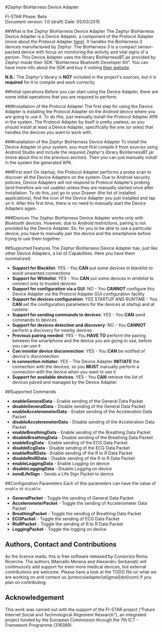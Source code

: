 #Zephyr BioHarness Device Adapter

FI-STAR Phase: Beta  
Document version: 1.0 (draft)
Date: 05/03/2015

##What is the Zephyr BioHarness Device Adapter
The Zephyr BioHarness Device Adapter is a Device Adapter, a component of the Protocol Adapter (more about the Protocol Adapter [here](https://github.com/theIoTLab/ProtocolAdapterManager/blob/master/Protocol%20Adapter%20Guide.md)). It handles the BioHarness 3 devices manufactured by Zephyr. The BioHarness 3 is a compact sensor-packed device with focus on monitoring the activity and vital signs of a person. This Device Adapter uses the library BioHarnessBT.jar provided by Zephyr inside their SDK "BioHarness Bluetooth Developer Kit". You can have more info about the SDK and buy it visiting [their website](http://zephyranywhere.com/zephyr-labs/development-tools/).

**N.B.**: The Zephyr's library is **NOT** included in the project's sources, but it is **required** for it to compile and work correctly.

##Initial operations
Before you can start using the Device Adapter, there are some initial operations that you are required to perform.

###Installation of the Protocol Adapter
The first step for using the Device Adapter is installing the Protocol Adapter on the Android device where you are going to use it. To do this, just manually install the Protocol Adapter APK in the system.
The Protocol Adapter by itself is pretty useless, so you should install at least a Device Adapter, specifically the one (or ones) that handles the devices you want to work with.

###Installation of the Zephyr BioHarness Device Adapter
To install the Device Adapter in your system, you must first compile it from sources using Android Studio and include the required Zephyr's library BioHarnessBT.jar (more about this in the previous section). Then you can just manually install in the system the generated APK.

###First start
On startup, the Protocol Adapter performs a probe scan to discover all the Device Adapters on the system. Due to Android security policies, Device Adapters will not respond to Protocol Adapter’s probing (and therefore are not usable) unless they are manually started once after installation. To do this, just go to your Drawer (the list of installed applications), find the icon of the Device Adapter you just installed and tap on it. After this first time, there is no need to manually start the Device Adapters again.

###Devices
The Zephyr BioHarness Device Adapter works only with Bluetooth devices. However, due to Android restrictions, pairing is not provided by the Device Adapter. So, for you to be able to use a particular device, you have to manually pair the device and the smartphone before trying to use them together.

##Supported Features
The Zephyr BioHarness Device Adapter has, just like other Device Adapters, a list of Capabilities. Here you have them summarized:

* **Support for Blacklist**: YES - You **CAN** put some devices in blacklist to avoid unwanted connections
* **Support for Whitelist**: YES - You **CAN** put some devices in whitelist to connect only to trusted devices
* **Support for configuration via a GUI**: NO - You **CANNOT** configure this Device Adapter via the Protocol Adapter GUI configuration facility
* **Support for devices configuration**: YES STARTUP AND RUNTIME - You **CAN** set the configuration parameters for the devices at startup and at runtime
* **Support for sending commands to devices**: YES - You **CAN** send commands to devices
* **Support for devices detection and discovery**: NO - You **CANNOT** perform a discovery for nearby devices
* **Previous pairing needed**: YES - You **HAVE TO** perform the pairing between the smartphone and the device you are going to use, before you can use it
* **Can monitor device disconnection**: YES - You **CAN** be notified of device's disconnection
* **Is connection initiator**: YES - The Device Adapter **INITIATE** the connection with the devices, so you **MUST** manually perform a connection with the device when you want to use it
* **Support for available devices**: YES - You **CAN** retrieve the list of devices paired and managed by the Device Adapter

##Supported Commands
* **enableGeneralData** - Enable sending of the General Data Packet
* **disableGeneralData** - Disable sending of the General Data Packet
* **enableAccelerometerData** - Enable sending of the Acceleration Data Packet
* **disableAccelerometerData** - Disable sending of the Acceleration Data Packet
* **enableBreathingData** - Enable sending of the Breathing Data Packet
* **disableBreathingData** - Disable sending of the Breathing Data Packet
* **enableEcgData** - Enable sending of the ECG Data Packet
* **disableEcgData** - Disable sending of the ECG Data Packet
* **enableRtoRData** - Enable sending of the R to R Data Packet
* **disableRtoRData** - Disable sending of the R to R Data Packet
* **enableLoggingData** - Enable Logging on device
* **disableLoggingData** - Disable Logging on device
* **sendLifeSign** - Sends a Life Sign Packet to device

##Configuration Parameters
Each of this parameters can have the value of `enable` or `disable`:

* **GeneralPacket** - Toggle the sending of General Data Packet
* **AccelerometerPacket** - Toggle the sending of Accelerometer Data Packet
* **BreathingPacket** - Toggle the sending of Breathing Data Packet
* **ECGPacket** - Toggle the sending of ECG Data Packet
* **RtoRPacket** - Toggle the sending of R to R Data Packet
* **LoggingPacket** - Toggle the logging on device

## Authors, Contact and Contributions
As the licence reads, this is free software released by Consorzio Roma Ricerche. The authors (Marcello Morena and Alexandru Serbanati) will continuously add support for even more medical devices, but external contributions are welcome. Please have a look at the TODO file on what we are working on and contact us (protocoladapter[at]gmail[dot]com) if you plan on contributing.

## Acknowledgement
This work was carried out with the support of the FI-STAR project (“Future Internet Social and Technological Alignment Research”), an integrated project funded by the European Commission through the 7th ICT - Framework Programme (318389).
